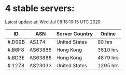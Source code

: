 # 4 stable servers:

Latest update at: Wed Jul 08 18:10:15 UTC 2020

| ID | ASN | Server Country | Online |
| -- | --- | -------------- | ------ |
| #.D09B | AS174 | United States | 90 hrs |
| #.B6F8 | AS63888 | Hong Kong | 3810 hrs |
| #.BD3E | AS63888 | Hong Kong | 4879 hrs |
| #.1278 | AS23033 | United States | 1295 hrs |

